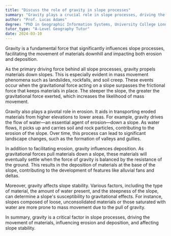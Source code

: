 ```yaml
---
title: "Discuss the role of gravity in slope processes"
summary: "Gravity plays a crucial role in slope processes, driving the movement of materials downhill and influencing erosion and deposition."
author: "Prof. Lucas Adams"
degree: "PhD in Geographic Information Systems, University College London"
tutor_type: "A-Level Geography Tutor"
date: 2024-03-10
---
```


Gravity is a fundamental force that significantly influences slope processes, facilitating the movement of materials downhill and impacting both erosion and deposition.

As the primary driving force behind all slope processes, gravity propels materials down slopes. This is especially evident in mass movement phenomena such as landslides, rockfalls, and soil creep. These events occur when the gravitational force acting on a slope surpasses the frictional force that keeps materials in place. The steeper the slope, the greater the gravitational force exerted, which increases the likelihood of mass movement.

Gravity also plays a pivotal role in erosion. It aids in transporting eroded materials from higher elevations to lower areas. For example, gravity drives the flow of water—an essential agent of erosion—down a slope. As water flows, it picks up and carries soil and rock particles, contributing to the erosion of the slope. Over time, this process can lead to significant landscape changes, such as the formation of valleys and gullies.

In addition to facilitating erosion, gravity influences deposition. As gravitational forces pull materials down a slope, these materials will eventually settle when the force of gravity is balanced by the resistance of the ground. This results in the deposition of materials at the base of the slope, contributing to the development of features like alluvial fans and deltas.

Moreover, gravity affects slope stability. Various factors, including the type of material, the amount of water present, and the steepness of the slope, can determine a slope's susceptibility to gravitational effects. For instance, slopes composed of loose, unconsolidated materials or those saturated with water are more prone to mass movement due to the pull of gravity.

In summary, gravity is a critical factor in slope processes, driving the movement of materials, influencing erosion and deposition, and affecting slope stability.
    